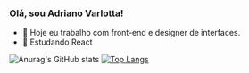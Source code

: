 ### Olá, sou Adriano Varlotta!

- 🔭 Hoje eu trabalho com front-end e designer de interfaces.
- 🌱 Estudando React 


![Anurag's GitHub stats](https://github-readme-stats.vercel.app/api?username=adrianovarlotta&show_icons=true&theme=github_dark&include_all_commits=true&count_private=true)
[![Top Langs](https://github-readme-stats.vercel.app/api/top-langs/?username=adrianovarlotta&theme=github_dark&include_all_commits=true&count_private=true)](https://github.com/anuraghazra/github-readme-stats)

